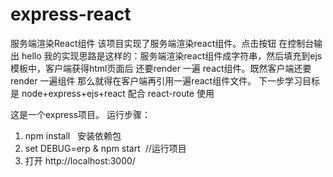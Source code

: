 # express-react
服务端渲染React组件
该项目实现了服务端渲染react组件。点击按钮 在控制台输出 hello
我的实现思路是这样的：服务端渲染react组件成字符串，然后填充到ejs模板中，客户端获得html页面后 还要render 一遍 react组件。既然客户端还要render 一遍组件 那么就得在客户端再引用一遍react组件文件。
下一步学习目标是 node+express+ejs+react 配合 react-route 使用

这是一个express项目。
运行步骤：
1. npm install   安装依赖包
2. set DEBUG=erp & npm start  //运行项目
3. 打开 http://localhost:3000/
